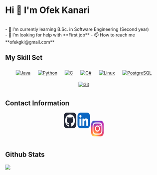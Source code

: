 
# **Hi 👋 I'm Ofek Kanari**
<br>
<div> 
- 🌱 I’m currently learning B.Sc. in Software Engineering (Second year)</div>
- 🤝 I’m looking for help with **First job**
- 📫 How to reach me **ofekgki@gmail.com**
<br/>

## My Skill Set
<div align="center"> 
<a href="https://www.java.com/" target="_blank"><img style="margin: 10px" src="https://skillicons.dev/icons?i=java" alt="Java" height="50" /></a> 
<a href="https://www.python.org/" target="_blank"><img style="margin: 10px" src="https://skillicons.dev/icons?i=python" alt="Python" height="50" /></a>  
<a href="https://www.cprogramming.com/" target="_blank"><img style="margin: 10px" src="https://skillicons.dev/icons?i=c" alt="C" height="50" /></a>  
<a href="https://docs.microsoft.com/en-us/dotnet/csharp/" target="_blank"><img style="margin: 10px" src="https://skillicons.dev/icons?i=cs" alt="C#" height="50" /></a>  
<a href="https://www.linux.org/" target="_blank"><img style="margin: 10px" src="https://skillicons.dev/icons?i=linux" alt="Linux" height="50" /></a>  
<a href="https://www.postgresql.org/" target="_blank"><img style="margin: 10px" src="https://skillicons.dev/icons?i=postgres" alt="PostgreSQL" height="50" /></a>
<a href="https://github.com/" target="_blank"><img style="margin: 10px" src="https://skillicons.dev/icons?i=git,github" alt="Git" height="50" /></a>  
</div>

## Contact Information
<div align="center">
<a href="https://github.com/ofekgki" target="_blank"><img style="margin-bottom: 5px" src="https://github.com/tandpfun/skill-icons/blob/main/icons/Github-Dark.svg" alt=github height="50" width="40" /></a>
<a href="https://www.linkedin.com/in/ofek-kanari/" target="_blank"><img style="margin-bottom: 5px" src="https://github.com/tandpfun/skill-icons/blob/main/icons/LinkedIn.svg" alt=linkedin height="50" width="40" /></a>
<a href="https://instagram.com/ofekkanari" target="blank"><img align="center" src="https://github.com/tandpfun/skill-icons/blob/main/icons/Instagram.svg" alt="ofekkanari" height="50" width="40" /></a>
</div>
<br/>  


## Github Stats  
<img src="https://github-readme-stats.vercel.app/api/top-langs/?username=ofekgki&size_weight=0&count_weight=0.4&langs_count=8&hide=javascript,css,HTML,makefile&layout=compact" align="center" />
<br/>
